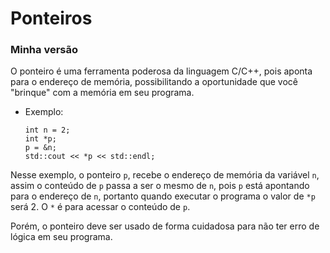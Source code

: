 ﻿

# Ponteiros

### Minha versão

O ponteiro é uma ferramenta poderosa da linguagem C/C++, pois aponta para o endereço de memória, possibilitando a oportunidade que você "brinque" com a memória em seu programa.

 - Exemplo:
 
       int n = 2;
       int *p;
       p = &n;
       std::cout << *p << std::endl; 
       
Nesse exemplo, o ponteiro `p`, recebe o endereço de memória da variável `n`, assim o conteúdo de `p` passa a ser o mesmo de `n`, pois `p` está apontando para o endereço de `n`, portanto quando executar o programa o valor de `*p` será 2. O `*` é para acessar o conteúdo de `p`.

Porém, o ponteiro deve ser usado de forma cuidadosa para não ter erro de lógica em seu programa.

